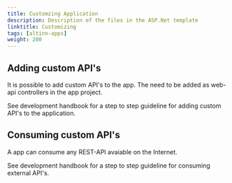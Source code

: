 ```yaml
---
title: Customzing Application
description: Description of the files in the ASP.Net template
linktitle: Customizing
tags: [altinn-apps]
weight: 200
---
```



## Adding custom API's
It is possible to add custom API's to the app. The need to be added as web-api controllers in the app project. 

See development handbook for a step to step guideline for adding custom API's to the application.

## Consuming custom API's
A app can consume any REST-API avaiable on the Internet. 

See development handbook for a step to step guideline for consuming external API's.







